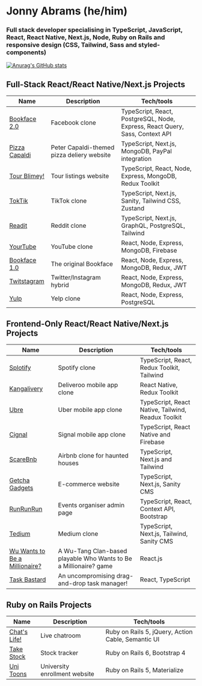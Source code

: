 # Jonny Abrams (he/him)

### Full stack developer specialising in TypeScript, JavaScript, React, React Native, Next.js, Node, Ruby on Rails and responsive design (CSS, Tailwind, Sass and styled-components)

[![Anurag's GitHub stats](https://github-readme-stats.vercel.app/api?username=jonnyabrams)](https://github.com/anuraghazra/github-readme-stats)

## Full-Stack React/React Native/Next.js Projects

| Name                         | Description       | Tech/tools        |
| ---------------------------- | ----------------- | ----------------- |
| [Bookface 2.0](https://github.com/jonnyabrams/bookface-2.0) | Facebook clone | TypeScript, React, PostgreSQL, Node, Express, React Query, Sass, Context API |
| [Pizza Capaldi](https://github.com/jonnyabrams/pizza-capaldi) | Peter Capaldi-themed pizza deliery website | TypeScript, Next.js, MongoDB, PayPal integration |
| [Tour Blimey!](https://github.com/jonnyabrams/tour-blimey) | Tour listings website | TypeScript, React, Node, Express, MongoDB, Redux Toolkit |
| [TokTik](https://github.com/jonnyabrams/toktik) | TikTok clone | TypeScript, Next.js, Sanity, Tailwind CSS, Zustand |
| [Readit](https://github.com/jonnyabrams/readit) | Reddit clone | TypeScript, Next.js, GraphQL, PostgreSQL, Tailwind |
| [YourTube](https://github.com/jonnyabrams/yourtube) | YouTube clone | React, Node, Express, MongoDB, Firebase |
| [Bookface 1.0](https://github.com/jonnyabrams/bookface) | The original Bookface | React, Node, Express, MongoDB, Redux, JWT             |
| [Twitstagram](https://github.com/jonnyabrams/twitstagram)  | Twitter/Instagram hybrid | React, Node, Express, MongoDB, Redux, JWT |
| [Yulp](https://github.com/jonnyabrams/yulp) | Yelp clone | React, Node, Express, PostgreSQL  |

## Frontend-Only React/React Native/Next.js Projects

| Name                         | Description       | Tech/tools        |
| ---------------------------- | ----------------- | ----------------- |
| [Splotify](https://github.com/jonnyabrams/splotify)        | Spotify clone | TypeScript, React, Redux Toolkit, Tailwind |
| [Kangalivery](https://github.com/jonnyabrams/kangalivery)  | Deliveroo mobile app clone| React Native, Redux Toolkit |
| [Ubre](https://github.com/jonnyabrams/ubre)  | Uber mobile app clone| TypeScript, React Native, Tailwind, Readux Toolkit |
| [Cignal](https://github.com/jonnyabrams/cignal)  | Signal mobile app clone| TypeScript, React Native and Firebase |
| [ScareBnb](https://github.com/jonnyabrams/scarebnb)  | Airbnb clone for haunted houses | TypeScript, Next.js and Tailwind |
| [Getcha Gadgets](https://github.com/jonnyabrams/ecommerce-typescript)        | E-commerce website | TypeScript, Next.js, Sanity CMS |
| [RunRunRun](https://github.com/jonnyabrams/runrunrun)  | Events organiser admin page| TypeScript, React, Context API, Bootstrap |
| [Tedium](https://github.com/jonnyabrams/tedium)        | Medium clone | TypeScript, Next.js, Tailwind, Sanity CMS |
| [Wu Wants to Be a Millionaire?](https://github.com/jonnyabrams/wu-wants-to-be-a-millionaire)  | A Wu-Tang Clan-based playable Who Wants to Be a Millionaire? game| React.js |
| [Task Bastard](https://github.com/jonnyabrams/task-bastard-tsx)        | An uncompromising drag-and-drop task manager! | React, TypeScript |

## Ruby on Rails Projects

| Name                         | Description       | Tech/tools        |
| ---------------------------- | ----------------- | ----------------- |
| [Chat's Life!](https://github.com/jonnyabrams/rails-chat-app)        | Live chatroom | Ruby on Rails 5, jQuery, Action Cable, Semantic UI |
| [Take Stock](https://github.com/jonnyabrams/rails-stock-tracker)  | Stock tracker| Ruby on Rails 6, Bootstrap 4 |
| [Uni Toons](https://github.com/jonnyabrams/rails_university_app)        | University enrollment website | Ruby on Rails 5, Materialize |

